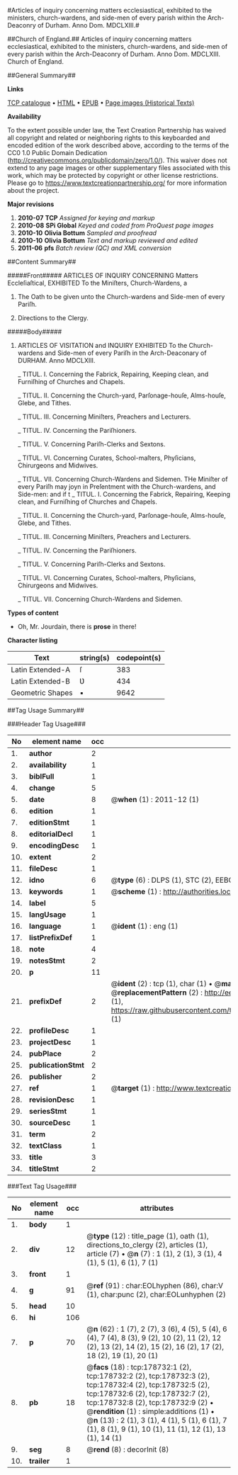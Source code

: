 #Articles of inquiry concerning matters ecclesiastical, exhibited to the ministers, church-wardens, and side-men of every parish within the Arch-Deaconry of Durham. Anno Dom. MDCLXIII.#

##Church of England.##
Articles of inquiry concerning matters ecclesiastical, exhibited to the ministers, church-wardens, and side-men of every parish within the Arch-Deaconry of Durham. Anno Dom. MDCLXIII.
Church of England.

##General Summary##

**Links**

[TCP catalogue](http://www.ota.ox.ac.uk/tcp/)  • 
[HTML](http://tei.it.ox.ac.uk/tcp/Texts-HTML/free/B02/B02158.html)  • 
[EPUB](http://tei.it.ox.ac.uk/tcp/Texts-EPUB/free/B02/B02158.epub) • 
[Page images (Historical Texts)](https://historicaltexts.jisc.ac.uk/eebo-52528766e)

**Availability**

To the extent possible under law, the Text Creation Partnership has waived all copyright and related or neighboring rights to this keyboarded and encoded edition of the work described above, according to the terms of the CC0 1.0 Public Domain Dedication (http://creativecommons.org/publicdomain/zero/1.0/). This waiver does not extend to any page images or other supplementary files associated with this work, which may be protected by copyright or other license restrictions. Please go to https://www.textcreationpartnership.org/ for more information about the project.

**Major revisions**

1. __2010-07__ __TCP__ *Assigned for keying and markup*
1. __2010-08__ __SPi Global__ *Keyed and coded from ProQuest page images*
1. __2010-10__ __Olivia Bottum__ *Sampled and proofread*
1. __2010-10__ __Olivia Bottum__ *Text and markup reviewed and edited*
1. __2011-06__ __pfs__ *Batch review (QC) and XML conversion*

##Content Summary##

#####Front#####
ARTICLES OF INQUIRY CONCERNING Matters Eccleſiaſtical, EXHIBITED To the Miniſters, Church-Wardens, a
1. The Oath to be given unto the Church-wardens and Side-men of every Pariſh.

1. Directions to the Clergy.

#####Body#####

1. ARTICLES OF VISITATION and INQUIRY EXHIBITED To the Church-wardens and Side-men of every Pariſh in the Arch-Deaconary of DURHAM. Anno MDCLXIII.

    _ TITUL. I. Concerning the Fabrick, Repairing, Keeping clean, and Furniſhing of Churches and Chapels.

    _ TITUL. II. Concerning the Church-yard, Parſonage-houſe, Alms-houſe, Glebe, and Tithes.

    _ TITUL. III. Concerning Miniſters, Preachers and Lecturers.

    _ TITUL. IV. Concerning the Pariſhioners.

    _ TITUL. V. Concerning Pariſh-Clerks and Sextons.

    _ TITUL. VI. Concerning Curates, School-maſters, Phyſicians, Chirurgeons and Midwives.

    _ TITUL. VII. Concerning Church-Wardens and Sidemen.
THe Miniſter of every Pariſh may joyn in Preſentment with the Church-wardens, and Side-men: and if t
    _ TITUL. I. Concerning the Fabrick, Repairing, Keeping clean, and Furniſhing of Churches and Chapels.

    _ TITUL. II. Concerning the Church-yard, Parſonage-houſe, Alms-houſe, Glebe, and Tithes.

    _ TITUL. III. Concerning Miniſters, Preachers and Lecturers.

    _ TITUL. IV. Concerning the Pariſhioners.

    _ TITUL. V. Concerning Pariſh-Clerks and Sextons.

    _ TITUL. VI. Concerning Curates, School-maſters, Phyſicians, Chirurgeons and Midwives.

    _ TITUL. VII. Concerning Church-Wardens and Sidemen.

**Types of content**

  * Oh, Mr. Jourdain, there is **prose** in there!

**Character listing**


|Text|string(s)|codepoint(s)|
|---|---|---|
|Latin Extended-A|ſ|383|
|Latin Extended-B|Ʋ|434|
|Geometric Shapes|▪|9642|

##Tag Usage Summary##

###Header Tag Usage###

|No|element name|occ|attributes|
|---|---|---|---|
|1.|__author__|2||
|2.|__availability__|1||
|3.|__biblFull__|1||
|4.|__change__|5||
|5.|__date__|8| @__when__ (1) : 2011-12 (1)|
|6.|__edition__|1||
|7.|__editionStmt__|1||
|8.|__editorialDecl__|1||
|9.|__encodingDesc__|1||
|10.|__extent__|2||
|11.|__fileDesc__|1||
|12.|__idno__|6| @__type__ (6) : DLPS (1), STC (2), EEBO-CITATION (1), OCLC (1), VID (1)|
|13.|__keywords__|1| @__scheme__ (1) : http://authorities.loc.gov/ (1)|
|14.|__label__|5||
|15.|__langUsage__|1||
|16.|__language__|1| @__ident__ (1) : eng (1)|
|17.|__listPrefixDef__|1||
|18.|__note__|4||
|19.|__notesStmt__|2||
|20.|__p__|11||
|21.|__prefixDef__|2| @__ident__ (2) : tcp (1), char (1)  •  @__matchPattern__ (2) : ([0-9\-]+):([0-9IVX]+) (1), (.+) (1)  •  @__replacementPattern__ (2) : http://eebo.chadwyck.com/downloadtiff?vid=$1&page=$2 (1), https://raw.githubusercontent.com/textcreationpartnership/Texts/master/tcpchars.xml#$1 (1)|
|22.|__profileDesc__|1||
|23.|__projectDesc__|1||
|24.|__pubPlace__|2||
|25.|__publicationStmt__|2||
|26.|__publisher__|2||
|27.|__ref__|1| @__target__ (1) : http://www.textcreationpartnership.org/docs/. (1)|
|28.|__revisionDesc__|1||
|29.|__seriesStmt__|1||
|30.|__sourceDesc__|1||
|31.|__term__|2||
|32.|__textClass__|1||
|33.|__title__|3||
|34.|__titleStmt__|2||


###Text Tag Usage###

|No|element name|occ|attributes|
|---|---|---|---|
|1.|__body__|1||
|2.|__div__|12| @__type__ (12) : title_page (1), oath (1), directions_to_clergy (2), articles (1), article (7)  •  @__n__ (7) : 1 (1), 2 (1), 3 (1), 4 (1), 5 (1), 6 (1), 7 (1)|
|3.|__front__|1||
|4.|__g__|91| @__ref__ (91) : char:EOLhyphen (86), char:V (1), char:punc (2), char:EOLunhyphen (2)|
|5.|__head__|10||
|6.|__hi__|106||
|7.|__p__|70| @__n__ (62) : 1 (7), 2 (7), 3 (6), 4 (5), 5 (4), 6 (4), 7 (4), 8 (3), 9 (2), 10 (2), 11 (2), 12 (2), 13 (2), 14 (2), 15 (2), 16 (2), 17 (2), 18 (2), 19 (1), 20 (1)|
|8.|__pb__|18| @__facs__ (18) : tcp:178732:1 (2), tcp:178732:2 (2), tcp:178732:3 (2), tcp:178732:4 (2), tcp:178732:5 (2), tcp:178732:6 (2), tcp:178732:7 (2), tcp:178732:8 (2), tcp:178732:9 (2)  •  @__rendition__ (1) : simple:additions (1)  •  @__n__ (13) : 2 (1), 3 (1), 4 (1), 5 (1), 6 (1), 7 (1), 8 (1), 9 (1), 10 (1), 11 (1), 12 (1), 13 (1), 14 (1)|
|9.|__seg__|8| @__rend__ (8) : decorInit (8)|
|10.|__trailer__|1||
